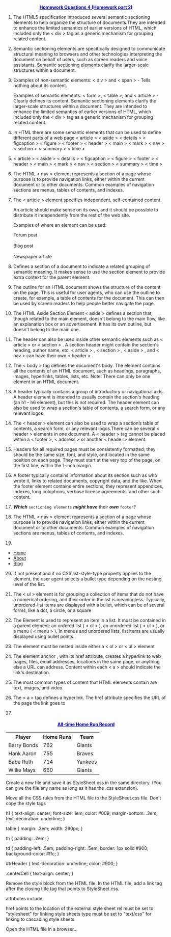 # Homework Questions 4 (Homework part 2)

1. The HTML5 specification introduced several semantic sectioning elements to help organize the structure of documents.They are intended to enhance the limited semantics of earlier versions of HTML, which included only the < div > tag as a generic mechanism for grouping related content.

2. Semantic sectioning elements are specifically designed to communicate structural meaning to browsers and other technologies interpreting the document on behalf of users, such as screen readers and voice assistants. Semantic sectioning elements clarify the larger-scale structures within a document.

3. Examples of non-semantic elements: < div > and < span > - Tells nothing about its content.

   Examples of semantic elements: < form >, < table >, and < article > - Clearly defines its content.
   Semantic sectioning elements clarify the larger-scale structures within a document. They are intended to enhance the limited semantics of earlier versions of HTML, which included only the < div > tag as a generic mechanism for grouping related content.
   
4. In HTML there are some semantic elements that can be used to define different parts of a web page
  < article >
  < aside >
  < details >
  < figcaption >
  < figure >
  < footer >
  < header >
  < main > 
  < mark >
  < nav >
  < section >
  < summary >
  < time >
5. < article >
  < aside >
  < details >
  < figcaption >
  < figure >
  < footer >
  < header >
  < main > 
  < mark >
  < nav >
  < section >
  < summary >
  < time >

6. The HTML < nav > element represents a section of a page whose purpose is to provide navigation links, either within the current document or to other documents. Common examples of navigation sections are menus, tables of contents, and indexes.

7. The < article > element specifies independent, self-contained content.

   An article should make sense on its own, and it should be possible to distribute it independently from the rest of the web site.

   Examples of where an element can be used:<article>
   Forum post <article>  
   Blog post<article>   
   Newspaper article <article>

8. Defines a section of a document to indicate a related grouping of semantic meaning. It makes sense to use the section element to provide extra context for the parent element.

9. The outline for an HTML document shows the structure of the content on the page. This is useful for user agents, who can use the outline to create, for example, a table of contents for the document. This can then be used by screen readers to help people better navigate the page.

10. The HTML Aside Section Element  < aside >  defines a section that, though related to the main element, doesn't belong to the main flow, like an explanation box or an advertisement. It has its own outline, but doesn't belong to the main one.

11. The header can also be used inside other semantic elements such as < article > or < section > . A section header might contain the section's heading, author name, etc. < article > , < section > , < aside > , and < nav > can have their own < header > .

12. The < body > tag defines the document's body. The <body> element contains all the contents of an HTML document, such as headings, paragraphs, images, hyperlinks, tables, lists, etc. Note: There can only be one <body> element in an HTML document.

13. A header typically contains a group of introductory or navigational aids. A header element is intended to usually contain the section's heading (an h1 – h6 element), but this is not required. The header element can also be used to wrap a section's table of contents, a search form, or any relevant logos

14. The < header > element can also be used to wrap a section’s table of contents, a search form, or any relevant logos.There can be several < header > elements in one document.
    A < header > tag cannot be placed within a < footer >, < address > or another < heade r> element.

15. Headers for all required pages must be consistently formatted; they should be the same size, font, and style, and located in the same position on each page. They must start at the very top of the page, on the first line, within the 1-inch margin.

16. A footer typically contains information about its section such as who wrote it, links to related documents, copyright data, and the like. When the footer element contains entire sections, they represent appendices, indexes, long colophons, verbose license agreements, and other such content.

17. ***Which*** `sectioning elements` ***might have*** their ***own*** `footer`?

18. The HTML < nav > element represents a section of a page whose purpose is to provide navigation links, either within the current document or to other documents. Common examples of navigation sections are menus, tables of contents, and indexes.

19. <nav>
<ul>
<li><a href="index.html">Home</a></li>
<li><a href="/about/">About</a></li>
<li><a href="/blog/">Blog</a></li>
</ul>
</nav>

20. If not present and if no CSS list-style-type property applies to the element, the user agent selects a bullet type depending on the nesting level of the list.

21. The < ul > element is for grouping a collection of items that do not have a numerical ordering, and their order in the list is meaningless. Typically, unordered-list items are displayed with a bullet, which can be of several forms, like a dot, a circle, or a square

22. The Element is used to represent an item in a list. It must be contained in a parent element: an ordered list ( < ol > ), an unordered list ( < ul > ), or a menu ( < menu > ). In menus and unordered lists, list items are usually displayed using bullet points.

23. The element must be nested inside either a < ol > or < ul > element

24. The element  anchor , with its href attribute, creates a hyperlink to web pages, files, email addresses, locations in the same page, or anything else a URL can address. Content within each < a > should indicate the link's destination.

25. The most common types of content that HTML elements contain are text, images, and video.

26. The < a > tag defines a hyperlink. The href attribute specifies the URL of the page the link goes to

27.<!DOCTYPE HTML>
<html>
<head>
<meta charset="UTF-8">
<title>Embedded Style Sheet</title>
<style>
  h1  {
    color: #009;
    font-size: 1em;
    margin-bottom: .3em;
    text-align: center;
    text-decoration: underline;
  }
  
  table {
    margin: .3em;
    width: 290px;
  }
  
  th {
    padding: .2em;
  }
  
  td {
    background-color: #ffc;
    border: 1px solid #900;
    padding-left: .5em;
    padding-right: .5em;
  }
  
  #trHeader {
    color: #900;
    text-decoration: underline;
  }
  
  .centerCell {
    text-align: center;
  }
</style>
</head>
<body>

<div>
<h1>All-time Home Run Record</h1>
<table>
  <tr id="trHeader">
    <th>Player</th>
    <th>Home Runs</th>
    <th>Team</th>
  </tr>
  <tr>
    <td>Barry Bonds</td>
    <td class="centerCell">762</td>
    <td>Giants</td>
  </tr>
  <tr>
    <td>Hank Aaron</td>
    <td class="centerCell">755</td>
    <td>Braves</td>
  </tr>
  <tr>
    <td>Babe Ruth</td>
    <td class="centerCell">714</td>
    <td>Yankees</td>
  </tr>
  <tr>
    <td>Willie Mays</td>
    <td class="centerCell">660</td>
    <td>Giants</td>
  </tr>
</table>
</div>
</body>
</html>

Create a new file and save it as StyleSheet.css in the same directory. (You can give the file any name as long as it has the .css extension).

Move all the CSS rules from the HTML file to the StyleSheet.css file. Don't copy the style tags

h1 {
  text-align: center;
  font-size: 1em;
  color: #009;
  margin-bottom: .3em;
  text-decoration: underline;
}

table {
  margin: .3em;
  width: 290px;
}

th {
  padding: .2em;
}

td {
  padding-left: .5em;
  padding-right: .5em;
  border: 1px solid #900;
  background-color: #ffc;
}

#trHeader {
  text-decoration: underline;
  color: #900;
}

.centerCell {
  text-align: center;
}

Remove the style block from the HTML file.
In the HTML file, add a link tag after the closing title tag that points to StyleSheet.css.

<link href="StyleSheet.css" rel="stylesheet">

<link> attributes include:

href	points to the location of the external style sheet
rel	  must be set to "stylesheet" for linking style sheets
type	must be set to "text/css" for linking to cascading style sheets

Open the HTML file in a browser...
